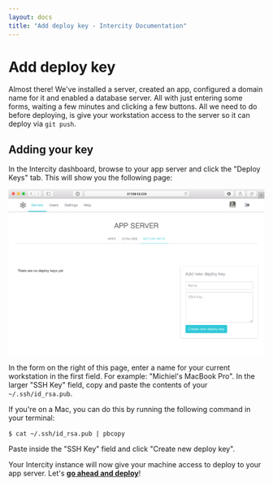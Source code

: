```yaml
---
layout: docs
title: "Add deploy key - Intercity Documentation"
---
```


<h1 class="m-t-0">Add deploy key</h1>

Almost there! We've installed a server, created an app, configured a domain name for it and enabled a database server. All with just entering some forms, waiting a few minutes and clicking a few buttons. All we need to do before deploying, is give your workstation access to the server so it can deploy via `git push`.

## Adding your key

In the Intercity dashboard, browse to your app server and click the "Deploy Keys" tab. This will show you the following page:

<img src="/images/docs-server-deploy-keys@2x.png" class="img-responsive img-thumbnail">

In the form on the right of this page, enter a name for your current workstation in the first field. For example: "Michiel's MacBook Pro". In the larger "SSH Key" field, copy and paste the contents of your `~/.ssh/id_rsa.pub`.

If you're on a Mac, you can do this by running the following command in your terminal:

```
$ cat ~/.ssh/id_rsa.pub | pbcopy
```

Paste inside the "SSH Key" field and click "Create new deploy key".

Your Intercity instance will now give your machine access to deploy to your app server. Let's **[go ahead and deploy](/docs/deploy-your-app.html)**!
